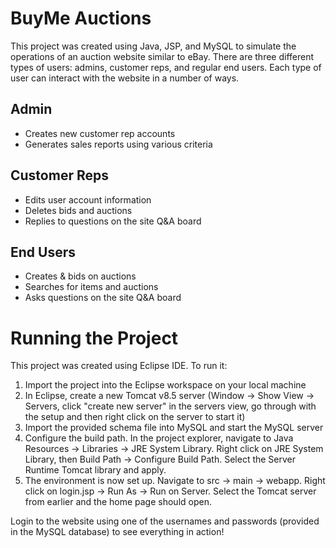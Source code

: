 # BuyMe Auctions

This project was created using Java, JSP, and MySQL to simulate the operations of an auction website similar to eBay. There are three different types of users: admins, customer reps, and regular end users. Each type of user can interact with the website in a number of ways.

## Admin
- Creates new customer rep accounts
- Generates sales reports using various criteria

## Customer Reps
- Edits user account information
- Deletes bids and auctions
- Replies to questions on the site Q&A board

## End Users
- Creates & bids on auctions
- Searches for items and auctions
- Asks questions on the site Q&A board

# Running the Project

This project was created using Eclipse IDE. To run it:

1. Import the project into the Eclipse workspace on your local machine
2. In Eclipse, create a new Tomcat v8.5 server (Window -> Show View -> Servers, click "create new server" in the servers view, go through with the setup and then right click on the server to start it)
3. Import the provided schema file into MySQL and start the MySQL server
4. Configure the build path. In the project explorer, navigate to Java Resources -> Libraries -> JRE System Library. Right click on JRE System Library, then Build Path -> Configure Build Path. Select the Server Runtime Tomcat library and apply.
5. The environment is now set up. Navigate to src -> main -> webapp. Right click on login.jsp -> Run As -> Run on Server. Select the Tomcat server from earlier and the home page should open.

Login to the website using one of the usernames and passwords (provided in the MySQL database) to see everything in action!





